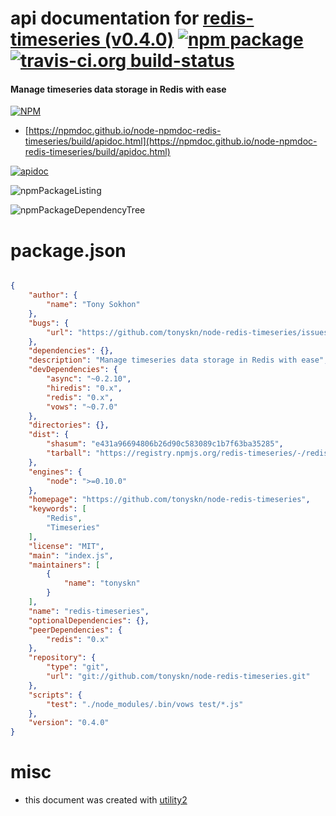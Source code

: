 # api documentation for  [redis-timeseries (v0.4.0)](https://github.com/tonyskn/node-redis-timeseries)  [![npm package](https://img.shields.io/npm/v/npmdoc-redis-timeseries.svg?style=flat-square)](https://www.npmjs.org/package/npmdoc-redis-timeseries) [![travis-ci.org build-status](https://api.travis-ci.org/npmdoc/node-npmdoc-redis-timeseries.svg)](https://travis-ci.org/npmdoc/node-npmdoc-redis-timeseries)
#### Manage timeseries data storage in Redis with ease

[![NPM](https://nodei.co/npm/redis-timeseries.png?downloads=true&downloadRank=true&stars=true)](https://www.npmjs.com/package/redis-timeseries)

- [https://npmdoc.github.io/node-npmdoc-redis-timeseries/build/apidoc.html](https://npmdoc.github.io/node-npmdoc-redis-timeseries/build/apidoc.html)

[![apidoc](https://npmdoc.github.io/node-npmdoc-redis-timeseries/build/screenCapture.buildCi.browser.%252Ftmp%252Fbuild%252Fapidoc.html.png)](https://npmdoc.github.io/node-npmdoc-redis-timeseries/build/apidoc.html)

![npmPackageListing](https://npmdoc.github.io/node-npmdoc-redis-timeseries/build/screenCapture.npmPackageListing.svg)

![npmPackageDependencyTree](https://npmdoc.github.io/node-npmdoc-redis-timeseries/build/screenCapture.npmPackageDependencyTree.svg)



# package.json

```json

{
    "author": {
        "name": "Tony Sokhon"
    },
    "bugs": {
        "url": "https://github.com/tonyskn/node-redis-timeseries/issues"
    },
    "dependencies": {},
    "description": "Manage timeseries data storage in Redis with ease",
    "devDependencies": {
        "async": "~0.2.10",
        "hiredis": "0.x",
        "redis": "0.x",
        "vows": "~0.7.0"
    },
    "directories": {},
    "dist": {
        "shasum": "e431a96694806b26d90c583089c1b7f63ba35285",
        "tarball": "https://registry.npmjs.org/redis-timeseries/-/redis-timeseries-0.4.0.tgz"
    },
    "engines": {
        "node": ">=0.10.0"
    },
    "homepage": "https://github.com/tonyskn/node-redis-timeseries",
    "keywords": [
        "Redis",
        "Timeseries"
    ],
    "license": "MIT",
    "main": "index.js",
    "maintainers": [
        {
            "name": "tonyskn"
        }
    ],
    "name": "redis-timeseries",
    "optionalDependencies": {},
    "peerDependencies": {
        "redis": "0.x"
    },
    "repository": {
        "type": "git",
        "url": "git://github.com/tonyskn/node-redis-timeseries.git"
    },
    "scripts": {
        "test": "./node_modules/.bin/vows test/*.js"
    },
    "version": "0.4.0"
}
```



# misc
- this document was created with [utility2](https://github.com/kaizhu256/node-utility2)
